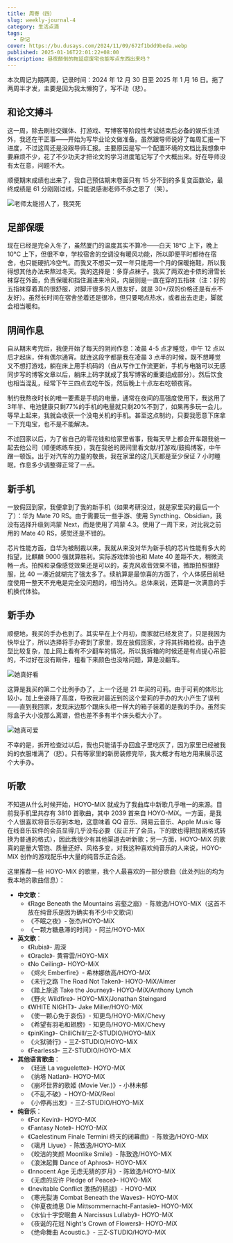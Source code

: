 ```yaml
---
title: 周寄（四）
slug: weekly-journal-4
category: 生活点滴
tags:
  - 杂记
cover: https://bu.dusays.com/2024/11/09/672f1bdd9beda.webp
published: 2025-01-16T22:01:22+08:00
description: 昼夜颠倒的拖延症废宅也能写点东西出来吗？
---
```


本次周记为期两周，记录时间：2024 年 12 月 30 日至 2025 年 1 月 16 日。拖了两周半才发，主要是因为我太懒狗了，写不动（悲）。

## 和论文搏斗

这一周，除去刷社交媒体、打游戏、写博客等阶段性考试结束后必备的娱乐生活外，我还在干正事——开始为写毕业论文做准备。虽然跟导师说好了每周汇报一下进度，不过这周还是没跟导师汇报。主要原因是写一个配置环境的文档比我想象中要麻烦不少，花了不少功夫才把论文的学习进度笔记写了个大概出来。好在导师没有太在意，问题不大。

顺便期末成绩也出来了，我自己预估期末卷面只有 15 分不到的多复变函数论，最终成绩是 61 分刚刚过线，只能说感谢老师不杀之恩了（笑）。

![老师太能捞人了，我哭死](https://bu.dusays.com/2025/01/16/67891032d4010.webp)

## 足部保暖

现在已经是完全入冬了，虽然厦门的温度其实不算冷——白天 18°C 上下，晚上 10°C 上下，但很不幸，学校宿舍的空调没有暖风功能，所以即便平时都待在宿舍，也只能硬抗冷空气。而我又不想买一双一年只能用一个月的保暖拖鞋，所以我得想其他办法来熬过冬天。我的选择是：多穿点袜子。我买了两双迪卡侬的滑雪长袜穿在外面，负责保暖和挡住漏进来冷风，内层则是一直在穿的五指袜（注：好的五指袜穿着真的很舒服，对脚汗很多的人很友好，就是 30+/双的价格还是有点不友好）。虽然长时间在宿舍坐着还是很冷，但只要喝点热水，或者出去走走，脚就会相当暖和。

## 阴间作息

自从期末考完后，我便开始了每天的阴间作息：凌晨 4-5 点才睡觉，中午 12 点以后才起床，伴有偶尔通宵。就连这段字都是我在凌晨 3 点半的时候，既不想睡觉又不想打游戏，躺在床上用手机码的（自从写作工作流更新，手机与电脑可以无感同步写的博客文章以后，躺床上码字就成了我写博客的重要组成部分）。然后饮食也相当混乱，经常下午三四点去吃午饭，然后晚上十点左右吃顿夜宵。

制约我熬夜时长的唯一要素是手机的电量，通常在夜间的高强度使用下，我这用了3年半、电池健康只剩77%的手机的电量就只剩20%不到了，如果再多玩一会儿，等早上起来，我就会收获一个没电关机的手机。甚至这点制约，只要我愿意下床拿一下充电宝，也不是不能解决。

不过回家以后，为了省自己的零花钱和给家里省事，我每天早上都会开车跟我爸一起去他公司（顺便练练车技），我在我爸的房间里看文献/打游戏/鼓捣博客，中午蹭一顿饭。出于对汽车的力量的敬畏，我在家里的这几天都是至少保证 7 小时睡眠，作息多少调整得正常了一点。

## 新手机

一放假回到家，我便拿到了我的新手机（如果考研没过，就是家里买的最后一个了）：华为 Mate 70 RS。由于需要玩一些手游、使用 Syncthing、Obsidian，我没有选择升级到鸿蒙 Next，而是使用了鸿蒙 4.3。使用了一周下来，对比我之前用的 Mate 40 RS，感觉还是不错的。

芯片性能方面，自华为被制裁以来，我就从来没对华为新手机的芯片性能有多大的指望，比麒麟 9000 强就算胜利。实际游戏体验也和 Mate 40 差距不大，稍微流畅一点。拍照和录像感觉效果还是可以的，麦克风收音效果不错，微距拍照很舒服，比 40 一凑近就糊完了强太多了。续航算是最惊喜的方面了，个人体感目前轻度使用一整天不充电是完全没问题的，相当持久。总体来说，还算是一次满意的手机换代体验。

## 新手办

顺便地，我买的手办也到了。其实早在上个月初，商家就已经发货了，只是我因为快毕业了，所以选择将手办寄到了家里，现在放假回家，才将其拆箱检视。由于造型比较复杂，加上网上看有不少翻车的情况，所以我拆箱的时候还是有点提心吊胆的，不过好在没有断件，粗看下来颜色也没啥问题，算是没翻车。

![她真好看](https://bu.dusays.com/2025/01/16/67890dff1f5c1.webp)

这算是我买的第二个比例手办了，上一个还是 21 年买的可莉。由于可莉的体形比较小，加上坐姿降了高度，导致我对最近到的这个爱莉的手办的大小产生了误判——直到我回家，发现床边那个跟床头柜一样大的箱子装着的是我的手办。虽然实际盒子大小没那么离谱，但也差不多有半个床头柜大小了。

![她真可爱](https://bu.dusays.com/2025/01/16/67890ed909a1f.webp)

不幸的是，拆开检查过以后，我也只能请手办回盒子里吃灰了，因为家里已经被我妈的衣服堆满了（悲）。只有等家里的新房装修完毕，我大概才有地方用来展示这个大手办。

## 听歌

不知道从什么时候开始，HOYO-MiX 就成为了我曲库中新歌几乎唯一的来源。目前我手机里共存有 3810 首歌曲，其中 2039 首来自 HOYO-MiX。一方面，是我个人很喜欢将音乐存到本地，这意味着 QQ 音乐、网易云音乐、Apple Music 等在线音乐软件的会员显得几乎没有必要（反正开了会员，下的歌也得把加密格式转换为普通的格式），因此我很少有其他渠道去听新歌；另一方面，HOYO-MiX 的歌真的是量大管饱、质量还好、风格多变，对我这种喜欢纯音乐的人来说，HOYO-MiX 创作的游戏配乐中大量的纯音乐正合适。

这里推荐一些 HOYO-MiX 的歌里，我个人最喜欢的一部分歌曲（此处列出的均为我本地的歌曲信息）：

- **中文歌**：
  - 《Rage Beneath the Mountains 岩壑之崩》- 陈致逸/HOYO-MiX（这首不放在纯音乐是因为确实有不少中文歌词）
  - 《不眠之夜》- 张杰/HOYO-MiX
  - 《一颗方糖悬滞的时间》- 阿兰/HOYO-MiX
- **英文歌**：
  - 《Rubia》- 周深
  - 《Oracle》- 黄霄雲/HOYO-MiX
  - 《No Ceiling》- HOYO-MiX
  - 《烬火 Emberfire》- 希林娜依高/HOYO-MiX
  - 《未行之路 The Road Not Taken》- HOYO-MiX/Aimer
  - 《踏上旅途 Take the Journey》- HOYO-MiX/Anthony Lynch
  - 《野火 Wildfire》- HOYO-MiX/Jonathan Steingard
  - 《WHITE NIGHT》- Jake Miller/HOYO-MiX
  - 《使一颗心免于哀伤》- 知更鸟/HOYO-MiX/Chevy
  - 《希望有羽毛和翅膀》- 知更鸟/HOYO-MiX/Chevy
  - 《pinKing》- ChiliChill/三Z-STUDIO/HOYO-MiX
  - 《火狱骑行》- 三Z-STUDIO/HOYO-MiX
  - 《Fearless》- 三Z-STUDIO/HOYO-MiX
- **其他语言歌曲**：
  - 《轻涟 La vaguelette》- HOYO-MiX
  - 《纳塔 Natlan》- HOYO-MiX
  - 《崩坏世界的歌姬 (Movie Ver.)》- 小林未郁
  - 《不乱不破》- HOYO-MiX/Reol
  - 《小停再出发》- 三Z-STUDIO/HOYO-MiX
- **纯音乐**：
  - 《For Kevin》- HOYO-MiX
  - 《Fantasy Note》- HOYO-MiX
  - 《Caelestinum Finale Termini 终天的闭幕曲》- 陈致逸/HOYO-MiX
  - 《璃月 Liyue》- 陈致逸/HOYO-MiX
  - 《皎洁的笑颜 Moonlike Smile》- 陈致逸/HOYO-MiX
  - 《浪沫起舞 Dance of Aphros》- HOYO-MiX
  - 《Innocent Age 无虑无猜的岁月》- 陈致逸/HOYO-MiX
  - 《无虑的应许 Pledge of Peace》- HOYO-MiX
  - 《Inevitable Conflict 激扬的韧战》- HOYO-MiX
  - 《寒光裂涛 Combat Beneath the Waves》- HOYO-MiX
  - 《仲夏夜绮思 Die Mittsommernacht-Fantasie》- HOYO-MiX
  - 《水仙十字安眠曲 A Narcissus Lullaby》- HOYO-MiX
  - 《夜诞的花冠 Night's Crown of Flowers》- HOYO-MiX
  - 《绝命舞曲 Acoustic.》- 三Z-STUDIO/HOYO-MiX
